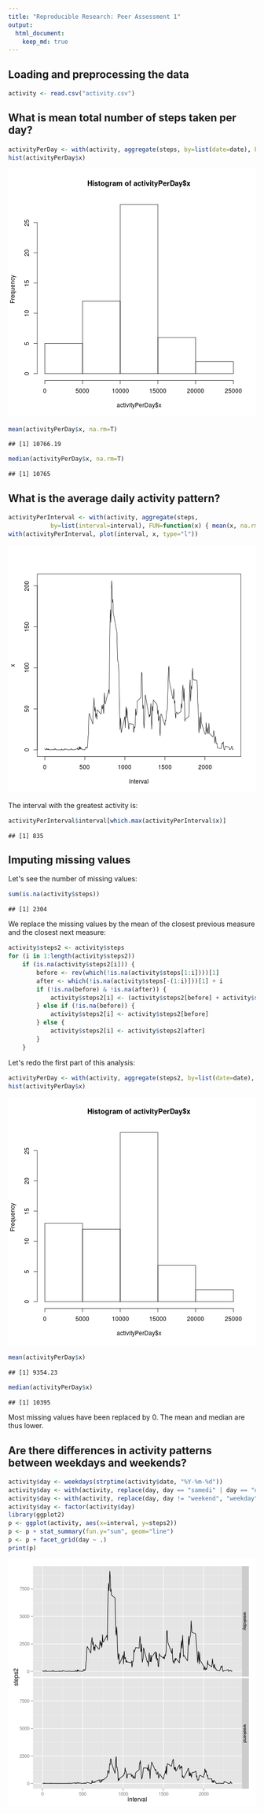 ```yaml
---
title: "Reproducible Research: Peer Assessment 1"
output: 
  html_document:
    keep_md: true
---
```



## Loading and preprocessing the data


```r
activity <- read.csv("activity.csv")
```

## What is mean total number of steps taken per day?


```r
activityPerDay <- with(activity, aggregate(steps, by=list(date=date), FUN=sum))
hist(activityPerDay$x)
```

![plot of chunk unnamed-chunk-2](figure/unnamed-chunk-2-1.png) 

```r
mean(activityPerDay$x, na.rm=T)
```

```
## [1] 10766.19
```

```r
median(activityPerDay$x, na.rm=T)
```

```
## [1] 10765
```

## What is the average daily activity pattern?


```r
activityPerInterval <- with(activity, aggregate(steps,
            by=list(interval=interval), FUN=function(x) { mean(x, na.rm=T) }))
with(activityPerInterval, plot(interval, x, type="l"))
```

![plot of chunk unnamed-chunk-3](figure/unnamed-chunk-3-1.png) 

The interval with the greatest activity is:


```r
activityPerInterval$interval[which.max(activityPerInterval$x)]
```

```
## [1] 835
```

## Imputing missing values

Let's see the number of missing values:


```r
sum(is.na(activity$steps))
```

```
## [1] 2304
```

We replace the missing values by the mean of the closest previous measure and
the closest next measure:


```r
activity$steps2 <- activity$steps
for (i in 1:length(activity$steps2))
    if (is.na(activity$steps2[i])) {
        before <- rev(which(!is.na(activity$steps[1:i])))[1]
        after <- which(!is.na(activity$steps[-(1:i)]))[1] + i
        if (!is.na(before) & !is.na(after)) {
            activity$steps2[i] <- (activity$steps2[before] + activity$steps2[after]) / 2
        } else if (!is.na(before)) {
            activity$steps2[i] <- activity$steps2[before]
        } else {
            activity$steps2[i] <- activity$steps2[after]
        }
    }
```

Let's redo the first part of this analysis:


```r
activityPerDay <- with(activity, aggregate(steps2, by=list(date=date), FUN=sum))
hist(activityPerDay$x)
```

![plot of chunk unnamed-chunk-7](figure/unnamed-chunk-7-1.png) 

```r
mean(activityPerDay$x)
```

```
## [1] 9354.23
```

```r
median(activityPerDay$x)
```

```
## [1] 10395
```

Most missing values have been replaced by 0. The mean and median are thus lower.

## Are there differences in activity patterns between weekdays and weekends?


```r
activity$day <- weekdays(strptime(activity$date, "%Y-%m-%d"))
activity$day <- with(activity, replace(day, day == "samedi" | day == "dimanche", "weekend"))
activity$day <- with(activity, replace(day, day != "weekend", "weekday"))
activity$day <- factor(activity$day)
library(ggplot2)
p <- ggplot(activity, aes(x=interval, y=steps2))
p <- p + stat_summary(fun.y="sum", geom="line")
p <- p + facet_grid(day ~ .)
print(p)
```

![plot of chunk unnamed-chunk-8](figure/unnamed-chunk-8-1.png) 
